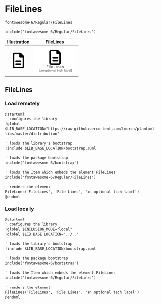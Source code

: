 # FileLines


```text
fontawesome-6/Regular/FileLines
```

```text
include('fontawesome-6/Regular/FileLines')
```



| Illustration | FileLines |
| :---: | :---: |
| ![illustration for Illustration](../../fontawesome-6/Regular/FileLines.png) | ![illustration for FileLines](../../fontawesome-6/Regular/FileLines.Local.png) |




## FileLines

### Load remotely
```plantuml
@startuml
' configures the library
!global $LIB_BASE_LOCATION="https://raw.githubusercontent.com/tmorin/plantuml-libs/master/distribution"

' loads the library's bootstrap
!include $LIB_BASE_LOCATION/bootstrap.puml

' loads the package bootstrap
include('fontawesome-6/bootstrap')

' loads the Item which embeds the element FileLines
include('fontawesome-6/Regular/FileLines')

' renders the element
FileLines('FileLines', 'File Lines', 'an optional tech label')
@enduml
```

### Load locally
```plantuml
@startuml
' configures the library
!global $INCLUSION_MODE="local"
!global $LIB_BASE_LOCATION="../.."

' loads the library's bootstrap
!include $LIB_BASE_LOCATION/bootstrap.puml

' loads the package bootstrap
include('fontawesome-6/bootstrap')

' loads the Item which embeds the element FileLines
include('fontawesome-6/Regular/FileLines')

' renders the element
FileLines('FileLines', 'File Lines', 'an optional tech label')
@enduml
```

